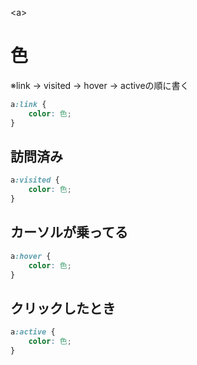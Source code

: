\<a>
# 色
※link → visited → hover → activeの順に書く
```css
a:link {
	color: 色;
}
```

## 訪問済み
```css
a:visited {
	color: 色;
}
```

## カーソルが乗ってる
```css
a:hover {
	color: 色;
}
```

## クリックしたとき
```css
a:active {
	color: 色;
}
```
